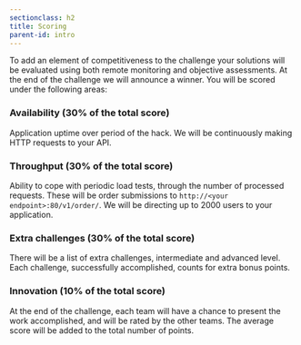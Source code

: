 ```yaml
---
sectionclass: h2
title: Scoring
parent-id: intro
---
```


To add an element of competitiveness to the challenge your solutions will be evaluated using both remote monitoring and objective assessments. At the end of the challenge we will announce a winner. You will be scored under the following areas:

### Availability (30% of the total score)

Application uptime over period of the hack. We will be continuously making HTTP requests to your API.

### Throughput (30% of the total score)

Ability to cope with periodic load tests, through the number of processed requests. These will be order submissions to `http://<your endpoint>:80/v1/order/`. We will be directing up to 2000 users to your application.

### Extra challenges (30% of the total score)

There will be a list of extra challenges, intermediate and advanced level. Each challenge, successfully accomplished, counts for extra bonus points.  

### Innovation (10% of the total score)

At the end of the challenge, each team will have a chance to present the work accomplished, and will be rated by the other teams. The average score will be added to the total number of points.